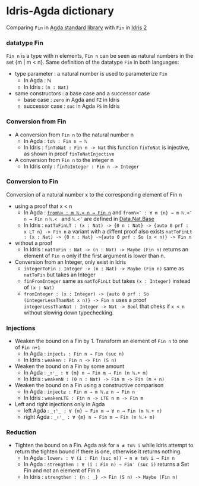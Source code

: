 
# Idris-Agda dictionary 
Comparing `Fin` in [Agda standard library](https://github.com/agda/agda-stdlib.git) with `Fin` in [Idris 2](https://github.com/idris-lang/Idris2/blob/main/libs/base/Data/Fin.idr)

### datatype Fin 
`Fin n` is a type with n elements, `Fin n` can be seen as natural numbers in the set {m | m < n}.
Same definition of the datatype `Fin` in both languages: 
- type parameter : a natural number is used to parameterize `Fin`
  - In Agda : ℕ
  - In Idris : `(n : Nat)`
- same constructors : a base case and a successor case
  - base case : `zero` in Agda and `FZ` in Idris
  - successor case : `suc` in Agda `FS` in Idris

### Conversion from Fin 
- A conversion from `Fin n` to the natural number n
  - In Agda : `toℕ : Fin n → ℕ`
  - In Idris : `finToNat : Fin n -> Nat`
    this function `finToNat` is injective, as shown in proof `finToNatInjective`
- A conversion from `Fin n` to the integer n
  - In Idris only : `finToInteger : Fin n -> Integer`

### Conversion to Fin 
Conversion of a natural number x to the corresponding element of Fin n
- using a proof that x < n 
  - In Agda : [`fromℕ< : m ℕ.< n → Fin n`](https://github.com/agda/agda-stdlib/blob/master/src/Data/Fin/Base.agda) and `fromℕ<″ : ∀ m {n} → m ℕ.<″ n → Fin n`
    `ℕ.< ` and `ℕ.<″` are defined in [Data.Nat.Base](https://github.com/agda/agda-stdlib/blob/master/src/Data/Nat/Base.agda)
  - In Idris : `natToFinLT : (x : Nat) -> {0 n : Nat} -> {auto 0 prf : x LT n} -> Fin n`
    a variant with a diffent proof also exists `natToFinLt : (x : Nat) -> {0 n : Nat} ->{auto 0 prf : So (x < n)} -> Fin n`
- without a proof 
  - In Idris : `natToFin : Nat -> (n : Nat) -> Maybe (Fin n)`  returns an element of `Fin n` only if the first argument is lower than n.
- Conversion from an Integer, only exist in Idris 
  - `integerToFin : Integer -> (n : Nat) -> Maybe (Fin n)` same as `natToFin` but takes an Integer
  -  `finFromInteger` same as `natToFinLt` but takes `(x : Integer)` instead of `(x : Nat)`
  -   `fromInteger : (x : Integer) -> {auto 0 prf : So (integerLessThanNat x n)} -> Fin n` uses a proof `integerLessThanNat : Integer -> Nat -> Bool` that cheks if `x < n` without slowing down typechecking.

### Injections 
- Weaken the bound on a Fin by 1. Transform an element of `Fin n` to one of `Fin n+1`
  - In Agda : `inject₁ : Fin n → Fin (suc n) `
  - In Idris : `weaken : Fin n -> Fin (S n)`
- Weaken the bound on a Fin by some amount
  - In Agda : `_↑ʳ_ : ∀ {m} n → Fin m → Fin (n ℕ.+ m)`
  - In Idris :  `weakenN : (0 n : Nat) -> Fin m -> Fin (m + n)`
- Weaken the bound on a Fin using a constructive comparison
  - In Agda :  `inject≤ : Fin m → m ℕ.≤ n → Fin n`
  - In Idris : `weakenLTE : Fin n -> LTE n m -> Fin m`
- Left and right injections only in Agda
  - left Agda :  `_↑ˡ_ : ∀ {m} → Fin m → ∀ n → Fin (m ℕ.+ n)`
  - right Agda : `_↑ʳ_ : ∀ {m} n → Fin m → Fin (n ℕ.+ m)` 

### Reduction 
- Tighten the bound on a Fin. Agda ask for `n ≢ toℕ i` while Idris attempt to return the tighten bound if there is one, otherwise it returns nothing.  
  - In Agda : `lower₁ : ∀ (i : Fin (suc n)) → n ≢ toℕ i → Fin n`
  - In Agda : `strengthen : ∀ (i : Fin n) → Fin′ (suc i)` returns a Set Fin and not an element of Fin n
  - In Idris : `strengthen : {n : _} -> Fin (S n) -> Maybe (Fin n)`
    


